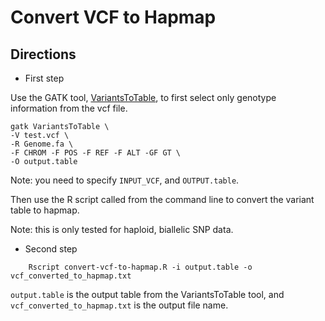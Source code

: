 # Convert VCF to Hapmap

## Directions
- First step

Use the GATK tool, [VariantsToTable](https://software.broadinstitute.org/gatk/documentation/tooldocs/current/org_broadinstitute_hellbender_tools_walkers_variantutils_VariantsToTable.php), to first select only genotype information from the vcf file.
```
gatk VariantsToTable \
-V test.vcf \
-R Genome.fa \
-F CHROM -F POS -F REF -F ALT -GF GT \
-O output.table   
```
Note: you need to specify `INPUT_VCF`, and `OUTPUT.table`.

Then use the R script called from the command line to convert the variant table to hapmap. 

Note: this is only tested for haploid, biallelic SNP data.

- Second step

```
 	Rscript convert-vcf-to-hapmap.R -i output.table -o vcf_converted_to_hapmap.txt
```
`output.table` is the output table from the VariantsToTable tool, and `vcf_converted_to_hapmap.txt` is the output file name.

